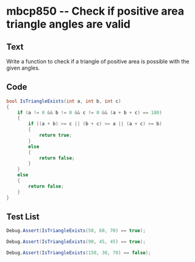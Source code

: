# mbcp850 -- Check if positive area triangle angles are valid

## Text

Write a function to check if a triangle of positive area is possible with the given angles.

## Code

```csharp
bool IsTriangleExists(int a, int b, int c) 
{ 
    if (a != 0 && b != 0 && c != 0 && (a + b + c) == 180) 
    { 
        if ((a + b) >= c || (b + c) >= a || (a + c) >= b) 
        { 
            return true; 
        } 
        else 
        { 
            return false; 
        } 
    } 
    else 
    { 
        return false; 
    } 
}
```

## Test List

```csharp
Debug.Assert(IsTriangleExists(50, 60, 70) == true);
```

```csharp
Debug.Assert(IsTriangleExists(90, 45, 45) == true);
```

```csharp
Debug.Assert(IsTriangleExists(150, 30, 70) == false);
```
